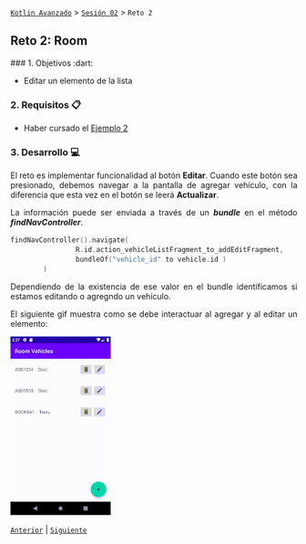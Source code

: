 [`Kotlin Avanzado`](../../Readme.md) > [`Sesión 02`](../Readme.md) > `Reto 2`

## Reto 2: Room

<div style="text-align: justify;">
### 1. Objetivos :dart:

* Editar un elemento de la lista

### 2. Requisitos :clipboard:

* Haber cursado el [Ejemplo 2](../Ejemplo-02)

### 3. Desarrollo :computer:

El reto es implementar funcionalidad al botón **Editar**. Cuando este botón sea presionado, debemos navegar a la pantalla de agregar vehículo, con la diferencia que esta vez en el botón se leerá __Actualizar__. 

La información puede ser enviada a través de un ___bundle___ en el método ___findNavController___.

```kotlin
findNavController().navigate(
                R.id.action_vehicleListFragment_to_addEditFragment,
                bundleOf("vehicle_id" to vehicle.id )
        )
```



Dependiendo de la existencia de ese valor en el bundle identificamos si estamos editando o agregndo un vehículo.



El siguiente gif muestra como se debe interactuar al agregar y al editar un elemento:



<img src="images/edit.gif" width="35%">

[`Anterior`](../Ejemplo-03#readme) | [`Siguiente`](../Proyecto#readme)      

</div>